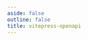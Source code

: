 ```yaml
---
aside: false
outline: false
title: vitepress-openapi
---
```


<script setup lang="ts">
import { useRoute, useData } from 'vitepress'

const route = useRoute()

const { isDark } = useData()

const operationId = route.data.params.operationId
</script>

<OAOperation :operationId="operationId" :isDark="isDark" />